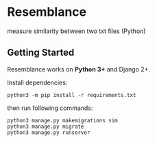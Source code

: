 # Resemblance
measure similarity between two txt files (Python)

## Getting Started

Resemblance works on **Python 3+** and Django 2+.

Install dependencies:

```
python3 -m pip install -r requirements.txt
```
then run following commands:


```
python3 manage.py makemigrations sim
python3 manage.py migrate
python3 manage.py runserver
```

